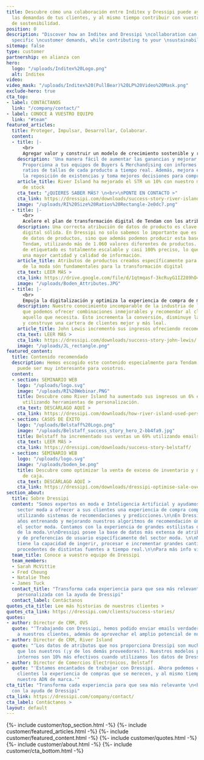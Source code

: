 ```yaml
---
title: Descubre cómo una colaboración entre Inditex y Dressipi puede ayudar a satisfacer
  las demandas de tus clientes, y al mismo tiempo contribuir con vuestra estrategia
  de sostenibilidad.
position: 0
description: "Discover how an Inditex and Dressipi \ncollaboration can help you meet
  specific \ncustomer demands, while contributing to your \nsustainability strategy."
sitemap: false
type: customer
partnership: en alianza con
hero:
  logo: "/uploads/Inditex%20Logo.png"
  alt: Inditex
video: 
video_mask: "/uploads/Inditex%20(PullBear)%20LP%20Video%20Mask.png"
exclude-hero: true
cta_top:
- label: CONTÁCTANOS
  link: "/company/contact/"
- label: CONOCE A VUESTRO EQUIPO
  link: "#team"
featured_articles:
  title: Proteger, Impulsar, Desarrollar, Colaborar.
  content:
  - title: |-
      <br>
      Agregar valor y construir un modelo de crecimiento sostenible y rentable mediante la predicción de ratios de tallas.
    description: 'Una manera fácil de aumentar las ganancias y mejorar procesos internos:
      Proporciona a tus equipos de Buyers & Merchandising con informes de ventas y
      ratios de tallas de cada producto a tiempo real. Además, mejora el proceso para
      la reposición de existencias y toma mejores decisiones para compras futuras.'
    article_title: River Island ha mejorado el STR un 10% con nuestro modelo predictivo
      de stock
    cta_text: "¿QUIERES SABER MÁS? \n<br>\nPONTE EN CONTACTO >"
    cta_link: https://dressipi.com/downloads/success-story-river-island/
    image: "/uploads/RI%20Size%20Ratios%20Rectangle-2e0dc7.png"
  - title: |-
      <br>
      Acelere el plan de transformación digital de Tendam con los atributos de Dressipi.
    description: Una correcta atribución de datos de producto es clave para una transformación
      digital sólida. En Dressipi no solo sabemos lo importante que es una buena base
      de datos de productos, sino que además podemos producir esta base de datos para
      Tendam, utilizando más de 1.060 valores diferentes de productos. Nuestro modelo
      de etiquetado es totalmente escalable y casi 100% preciso, lo que significa
      una mayor cantidad y calidad de información.
    article_title: Atributos de productos creados específicamente para la indústria
      de la moda són fundamentales para la transformación digital
    cta_text: LEER MÁS >
    cta_link: https://drive.google.com/file/d/1qtmqasf-3kcRuyG1IZ289hO4OR6WE5gN/view?usp=sharing
    image: "/uploads/Boden_Attributes.JPG"
  - title: |-
      <br>
      Empuja la digitalización y optimiza la experiencia de compra de mas de 400 millones de clientes de Tendam.
    description: Nuestro conocimiento incomparable de la industria de la moda significa
      que podemos ofrecer combinaciones inmejorables y recomendar al cliente justo
      aquello que necesita. Esto incrementa la conversión, disminuye las devoluciones
      y construye una cartera de clientes mejor y más leal.
    article_title: John Lewis incrementó sus ingresos ofreciendo recomendaciones personalizadas
    cta_text: LEER MÁS >
    cta_link: https://dressipi.com/downloads/success-story-john-lewis/
    image: "/uploads/JL_rectangle.png"
featured_content:
  title: Contenido recomendado
  description: Hemos escogido este contenido especialmente para Tendam, creemos que
    puede ser muy interesante para vosotros.
  content:
  - section: SEMINARIO WEB
    logo: "/uploads/logo.svg"
    image: "/uploads/RI%20Webinar.PNG"
    title: Descubre como River Island ha aumentado sus ingresos un 6% en 12 meses
      utilizando herramientas de personalización.
    cta_text: DESCÁRLAGO AQUÍ >
    cta_link: https://dressipi.com/downloads/how-river-island-used-personalisation-to-deliver-revenue-increase/
  - section: CASOS DE ÉXITO
    logo: "/uploads/Belstaff%20Logo.png"
    image: "/uploads/Belstaff_success_story_hero_2-bb4fa9.jpg"
    title: Belstaff ha incrementado sus ventas un 69% utilizando emails personalizados.
    cta_text: LEER MÁS >
    cta_link: https://dressipi.com/downloads/success-story-belstaff/
  - section: SEMINARIO WEB
    logo: "/uploads/logo.svg"
    image: "/uploads/boden_be.png"
    title: Descubre como optimizar la venta de exceso de inventario y mejorar el flujo
      de caja.
    cta_text: DESCÁRLAGO AQUÍ >
    cta_link: https://dressipi.com/downloads/dressipi-optimise-sale-overstocked-products-webinar/
section_about:
  title: Sobre Dressipi
  content: "Somos expertos en moda e Inteligencia Artificial y ayudamos empresas del
    sector moda a ofrecer a sus clientes una experiencia de compra completamente personalizada,
    utilizando sistemas de recomendaciones y predicciones.\n\nEn Dressipi llevamos
    años entrenando y mejorando nuestros algoritmos de recomendación únicamente para
    el sector moda. Contamos con la experiencia de grandes estilistas de la industria
    de la moda.\n\nDressipi posee la base de datos más extensa de atributos de prendas
    y de preferencias de usuario específicamente del sector moda. \n\nNuestra plataforma
    tiene la capacidad de ingerir, procesar e incrementar grandes cantidades de datos
    procedentes de distintas fuentes a tiempo real.\n\nPara más info visita [dressipi.com](/)."
  team_title: Conoce a vuestro equipo de Dressipi
  team_members:
  - Sarah McVittie
  - Fred Cheung
  - Natalie Theo
  - James Tuck
  contact_title: "Transforma cada experiencia para que sea más relevante \n<br>\ny
    personalizada con la ayuda de Dressipi"
  contact_label: Contáctanos
quotes_cta_title: Lee más historias de nuestros clientes >
quotes_cta_link: https://dressipi.com/clients/success-stories/
quotes:
- author: Director de CRM, OVS
  quote: "‘Trabajando con Dressipi, hemos podido enviar emails verdaderamente personalizados
    a nuestros clientes, además de aprovechar el amplio potencial de nuestras tiendas.’"
- author: Director de CRM, River Island
  quote: "‘Los datos de atributos que nos proporciona Dressipi son muchísimo mejores
    que los nuestros (¡y de los demás proveedores!). Nuestros modelos predictivos
    internos son 10% más efectivos cuando utilizamos los datos de Dressipi.’"
- author: Director de Comercios Electrónicos, Belstaff
  quote: "'Estamos encantados de trabajar con Dressipi. Ahora podemos ofrecer a nuestros
    clientes la experiencia de compras que se merecen, y al mismo tiempo mantener
    nuestro ADN de marca.'"
cta_title: "Transforma cada experiencia para que sea más relevante \n<br>\ny personalizada
  con la ayuda de Dressipi"
cta_link: https://dressipi.com/company/contact/
cta_label: Contáctanos >
layout: default
---
```


{%- include customer/top_section.html -%}
{%- include customer/featured_articles.html -%}
{%- include customer/featured_content.html -%}
{%- include customer/quotes.html -%}
{%- include customer/about.html -%}
{%- include customer/cta_bottom.html -%}